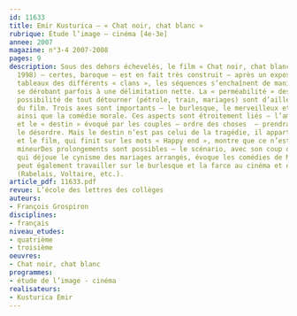 ```yaml
---
id: 11633
title: Emir Kusturica – « Chat noir, chat blanc »
rubrique: Étude l’image – cinéma [4e-3e]
annee: 2007
magazine: n°3-4 2007-2008
pages: 9
description: Sous des dehors échevelés, le film « Chat noir, chat blanc » (France-Allemagne,
  1998) – certes, baroque – est en fait très construit – après un exposé en quatre
  tableaux des différents « clans », les séquences s’enchaînent de manière « tuilée »,
  se dérobant parfois à une délimitation nette. La « perméabilité » des espaces, la
  possibilité de tout détourner (pétrole, train, mariages) sont d’ailleurs caractéristiques
  du film. Trois axes sont importants – le burlesque, le merveilleux et le féerique,
  ainsi que la comédie morale. Ces aspects sont étroitement liés – l’amour triomphera
  et le « destin » évoqué par les couples – ordre des choses  – prendra le pas sur
  le désordre. Mais le destin n’est pas celui de la tragédie, il appartient à la comédie,
  et le film, qui finit sur les mots « Happy end », montre que ce n’est pas un genre
  mineurDes prolongements sont possibles – le scénario, avec son coup de théâtre final
  qui déjoue le cynisme des mariages arrangés, évoque les comédies de Molière. On
  peut également travailler sur le burlesque et la farce au cinéma et en littérature
  (Rabelais, Voltaire, etc.).
article_pdf: 11633.pdf
revue: L’école des lettres des collèges
auteurs:
- François Grospiron
disciplines:
- français
niveau_etudes:
- quatrième
- troisième
oeuvres:
- Chat noir, chat blanc
programmes:
- étude de l’image - cinéma
realisateurs:
- Kusturica Emir
---
```

